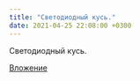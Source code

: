 ```yaml
---
title: "Светодиодный кусь."
date: 2021-04-25 22:08:00 +0300
---
```


Светодиодный кусь.

[Вложение](/assets/vk_photos/2/NATZTQozzDQ.jpg)
